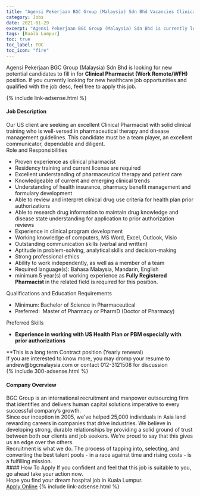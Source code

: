 ```yaml
---
title: "Agensi Pekerjaan BGC Group (Malaysia) Sdn Bhd Vacancies Clinical Pharmacist (Work Remote/WFH)" 
category: Jobs 
date: 2021-01-29 
excerpt: "Agensi Pekerjaan BGC Group (Malaysia) Sdn Bhd is currently looking for suitable person to fill in the Clinical Pharmacist (Work Remote/WFH) which positioned at Kuala Lumpur" 
tags: [Kuala Lumpur] 
toc: true 
toc_label: TOC 
toc_icon: "fire" 
--- 
```


<p>Agensi Pekerjaan BGC Group (Malaysia) Sdn Bhd is looking for new potential candidates to fill in for <b>Clinical Pharmacist (Work Remote/WFH)</b> position. If you currently looking for new healthcare job opportunities and qualified with the job desc, feel free to apply this job.
</p>{% include link-adsense.html %} 
<div><div><h4>Job Description</h4></div><div><div><span><div><div><div>Our US client are seeking an excellent Clinical Pharmacist with solid clinical training who is well-versed in pharmaceutical therapy and disease management guidelines. This candidate must be a team player, an excellent communicator, dependable and diligent.</div><div><div>Role and Responsibilities</div><ul><li>Proven experience as clinical pharmacist</li><li>Residency training and current license are required</li><li>Excellent understanding of pharmaceutical therapy and patient care</li><li>Knowledgeable of current and emerging clinical trends</li><li>Understanding of health insurance, pharmacy benefit management and formulary development</li><li>Able to review and interpret clinical drug use criteria for health plan prior authorizations</li><li>Able to research drug information to maintain drug knowledge and disease state understanding for application to prior authorization reviews</li><li>Experience in clinical program development</li><li>Working knowledge of computers, MS Word, Excel, Outlook, Visio</li><li>Outstanding communication skills (verbal and written)</li><li>Aptitude in problem-solving, analytical skills and decision-making</li><li>Strong professional ethics</li><li>Ability to work independently, as well as a member of a team</li><li>Required language(s): Bahasa Malaysia, Mandarin, English</li><li>minimum 5 year(s) of working experience as <strong>Fully Registered Pharmacist </strong>in the related field is required for this position.</li></ul></div><div>Qualifications and Education Requirements<ul><li>Minimum: Bachelor of Science in Pharmaceutical</li><li>Preferred:&#160; Master of Pharmacy or PharmD (Doctor of Pharmacy)</li></ul>Preferred Skills<ul><li><strong>Experience in working with US Health Plan or PBM especially with prior authorizations</strong></li></ul></div></div><div>**This is a long term Contract position (Yearly renewal)</div><div>If you are interested to know more, you may dromp your resume to andrew@bgcmalaysia.com or contact 012-3121508 for discussion</div></div></span></div></div></div> 
{% include 300-adsense.html %} 
<div><div><h4>Company Overview</h4></div><div><div><span><div><div><div>BGC Group is an international recruitment and manpower outsourcing firm that identifies and delivers human capital solutions imperative to every successful company&#8217;s growth.</div><div>Since our inception in 2005, we've helped 25,000 individuals in Asia land rewarding careers in companies that drive industries. We believe in developing strong, durable relationships by providing a solid ground of trust between both our clients and job seekers. We're proud to say that this gives us an edge over the others.</div><div>Recruitment is what we do. The process of tapping into, selecting, and converting the best talent pools - in a race against time and rising costs - is a fulfilling mission.</div></div></div></span></div></div></div> 
#### How To Apply 
If you confident and feel that this job is suitable to you, go ahead take your action now. <br/> 
Hope you find your dream hospital job in Kuala Lumpur. <br/> 
<a href="https://www.jobstreet.com.my/en/job/clinical-pharmacist-work-remote-wfh-4471479?jobId=jobstreet-my-job-4471479&sectionRank=23&token=0~9695406e-2746-46ec-a2e5-2443e010e380&fr=SRP%20View%20In%20New%20Ta" class="btn btn--warning" target="_blank" rel="nofollow noopenner">Apply Online</a> 
{% include link-adsense.html %} 